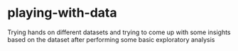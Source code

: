 # playing-with-data
Trying hands on different datasets and  trying to come up with some insights based on the dataset after performing some basic exploratory analysis
